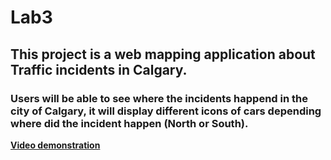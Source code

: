 # Lab3

## This project is a web mapping application about Traffic incidents in Calgary. 
### Users will be able to see where the incidents happend in the city of Calgary, it will display different icons of cars depending where did the incident happen (North or South).




[**Video demonstration**](https://youtu.be/DJslx4Ia2Ao)

